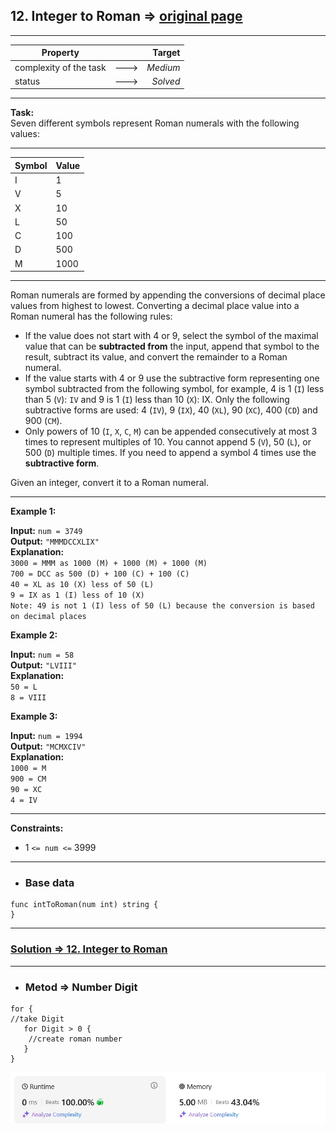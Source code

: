 ## 12. Integer to Roman => [original page](https://leetcode.com/problems/integer-to-roman/description/ "https://leetcode.com/problems/integer-to-roman/description/")

---
| Property               |      |   Target |              
|------------------------|:----:|---------:|
| complexity of the task | ---> | _Medium_ |
| status                 | ---> | _Solved_ |

---
**Task:**  
Seven different symbols represent Roman numerals with the following values:
___
| Symbol | Value |              
|--------|-------|
| I      | 1     |
| V      | 5     | 
| X      | 10    |   
| L      | 50    |  
| C      | 100   |  
| D      | 500   |  
| M      | 1000  |  
___
  
Roman numerals are formed by appending the conversions of decimal place values from highest to lowest. Converting a decimal place value into a Roman numeral has the following rules:

   * If the value does not start with 4 or 9, select the symbol of the maximal value that can be **subtracted from** the input, append that symbol to the result, subtract its value, and convert the remainder to a Roman numeral.
   * If the value starts with 4 or 9 use the subtractive form representing one symbol subtracted from the following symbol, for example, 4 is 1 (`I`) less than 5 (`V`): `IV` and 9 is 1 (`I`) less than 10 (`X`): IX. Only the following subtractive forms are used: 4 (`IV`), 9 (`IX`), 40 (`XL`), 90 (`XC`), 400 (`CD`) and 900 (`CM`).
   * Only powers of 10 (`I`, `X`, `C`, `M`) can be appended consecutively at most 3 times to represent multiples of 10. You cannot append 5 (`V`), 50 (`L`), or 500 (`D`) multiple times. If you need to append a symbol 4 times use the **subtractive form**.

Given an integer, convert it to a Roman numeral.

---
**Example 1:**

**Input:** `num = 3749`  
**Output:** `"MMMDCCXLIX"`  
**Explanation:**  
`3000 = MMM as 1000 (M) + 1000 (M) + 1000 (M)`  
`700 = DCC as 500 (D) + 100 (C) + 100 (C)`  
`40 = XL as 10 (X) less of 50 (L)`  
`9 = IX as 1 (I) less of 10 (X)`  
`Note: 49 is not 1 (I) less of 50 (L) because the conversion is based on decimal places`  

**Example 2:**

**Input:** `num = 58`  
**Output:** `"LVIII"`  
**Explanation:**  
`50 = L`  
`8 = VIII`  

**Example 3:**

**Input:** `num = 1994`  
**Output:** `"MCMXCIV"`  
**Explanation:**  
`1000 = M`  
`900 = CM`  
`90 = XC`  
`4 = IV`  

---
**Constraints:**

   * $1$ `<= num <=` $3999$

---
* ### Base data

```Golang
func intToRoman(num int) string {	
}
```

---
### [Solution => 12. Integer to Roman](https://github.com/Ekvo/Leetcode-problems/blob/main/Leetcode-Problems-List/0012-Integer-to-Roman/leetcodeonetwo.go "https://github.com/Ekvo/Leetcode-problems/blob/main/Leetcode-Problems-List/0012-Integer-to-Roman/leetcodeonetwo.go")

---
* ### Metod => Number Digit
```Golang
for {
//take Digit
   for Digit > 0 {
    //create roman number
   }
}

```

![submit](https://github.com/Ekvo/Leetcode-problems/blob/main/Leetcode-Problems-Submit-Screenshots/12_Integer_to_Roman.jpg)
 
